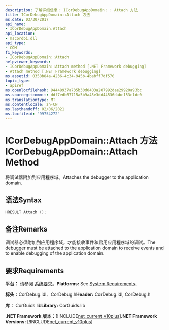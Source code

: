 ```yaml
---
description: 了解详细信息： ICorDebugAppDomain：： Attach 方法
title: ICorDebugAppDomain::Attach 方法
ms.date: 03/30/2017
api_name:
- ICorDebugAppDomain.Attach
api_location:
- mscordbi.dll
api_type:
- COM
f1_keywords:
- ICorDebugAppDomain::Attach
helpviewer_keywords:
- ICorDebugAppDomain::Attach method [.NET Framework debugging]
- Attach method [.NET Framework debugging]
ms.assetid: 0358b84a-4236-4c34-945b-4babff7df570
topic_type:
- apiref
ms.openlocfilehash: 94448937a735b30d0403a207992dae29920a93bc
ms.sourcegitcommit: ddf7edb67715a5b9a45e3dd44536dabc153c1de0
ms.translationtype: MT
ms.contentlocale: zh-CN
ms.lasthandoff: 02/06/2021
ms.locfileid: "99754272"
---
```

# <a name="icordebugappdomainattach-method"></a><span data-ttu-id="f55b8-103">ICorDebugAppDomain::Attach 方法</span><span class="sxs-lookup"><span data-stu-id="f55b8-103">ICorDebugAppDomain::Attach Method</span></span>

<span data-ttu-id="f55b8-104">将调试器附加到应用程序域。</span><span class="sxs-lookup"><span data-stu-id="f55b8-104">Attaches the debugger to the application domain.</span></span>  
  
## <a name="syntax"></a><span data-ttu-id="f55b8-105">语法</span><span class="sxs-lookup"><span data-stu-id="f55b8-105">Syntax</span></span>  
  
```cpp  
HRESULT Attach ();  
```  
  
## <a name="remarks"></a><span data-ttu-id="f55b8-106">备注</span><span class="sxs-lookup"><span data-stu-id="f55b8-106">Remarks</span></span>  

 <span data-ttu-id="f55b8-107">调试器必须附加到应用程序域，才能接收事件和启用应用程序域的调试。</span><span class="sxs-lookup"><span data-stu-id="f55b8-107">The debugger must be attached to the application domain to receive events and to enable debugging of the application domain.</span></span>  
  
## <a name="requirements"></a><span data-ttu-id="f55b8-108">要求</span><span class="sxs-lookup"><span data-stu-id="f55b8-108">Requirements</span></span>  

 <span data-ttu-id="f55b8-109">**平台：** 请参阅 [系统要求](../../get-started/system-requirements.md)。</span><span class="sxs-lookup"><span data-stu-id="f55b8-109">**Platforms:** See [System Requirements](../../get-started/system-requirements.md).</span></span>  
  
 <span data-ttu-id="f55b8-110">**标头**：CorDebug.idl、CorDebug.h</span><span class="sxs-lookup"><span data-stu-id="f55b8-110">**Header:** CorDebug.idl, CorDebug.h</span></span>  
  
 <span data-ttu-id="f55b8-111">**库：** CorGuids.lib</span><span class="sxs-lookup"><span data-stu-id="f55b8-111">**Library:** CorGuids.lib</span></span>  
  
 <span data-ttu-id="f55b8-112">**.NET Framework 版本：**[!INCLUDE[net_current_v10plus](../../../../includes/net-current-v10plus-md.md)]</span><span class="sxs-lookup"><span data-stu-id="f55b8-112">**.NET Framework Versions:** [!INCLUDE[net_current_v10plus](../../../../includes/net-current-v10plus-md.md)]</span></span>
